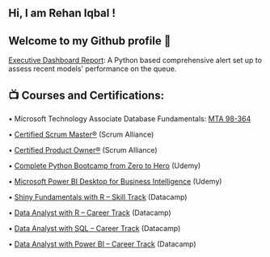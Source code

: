 ## Hi, I am Rehan Iqbal ! 

## Welcome to my Github profile 👋



[Executive Dashboard Report](https://github.com/Rehaniqbal19/Visualization/tree/main): A Python based comprehensive alert set up to assess recent models' performance on the queue.




## 📺 Courses and Certifications:


• Microsoft Technology Associate Database Fundamentals: [MTA 98-364](https://www.credly.com/badges/ff540ba4-d580-47e5-b770-5242ccd79bdd/linked_in_profile)

• [Certified Scrum Master®](https://bcert.me/bc/html/show-badge.html?b=qlojbvml) (Scrum Alliance)

• [Certified Product Owner®](https://bcert.me/bc/html/show-badge.html?b=cruevcah) (Scrum Alliance)

• [Complete Python Bootcamp from Zero to Hero](https://www.udemy.com/certificate/UC-84afd0be-d9b2-466a-b121-7d52b75be547/) (Udemy)

• [Microsoft Power BI Desktop for Business Intelligence](https://www.udemy.com/certificate/UC-72240b8d-be3e-453e-a5df-7c46e2761377/) (Udemy)

• [Shiny Fundamentals with R – Skill Track](https://www.datacamp.com/completed/statement-of-accomplishment/track/bf0f327492bb1dcc2f27f34689aa274841044794) (Datacamp)

• [Data Analyst with R – Career Track](https://www.datacamp.com/completed/statement-of-accomplishment/track/90f80672befdfe9e741fc65c3342a4e9a9cc2967) (Datacamp)

• [Data Analyst with SQL – Career Track](https://www.datacamp.com/completed/statement-of-accomplishment/track/8be7768f8612799814bd76c2109fda4bfc1a0f5e) (Datacamp)

• [Data Analyst with Power BI – Career Track](https://www.datacamp.com/completed/statement-of-accomplishment/track/c4046a13a1c3c3c73b5daf5d7c2fbc3c92c9cc6e) (Datacamp)


<!--
**Rehaniqbal19/Rehaniqbal19** is a ✨ _special_ ✨ repository because its `README.md` (this file) appears on your GitHub profile.

Here are some ideas to get you started:

- 🔭 I’m currently working on ...
- 🌱 I’m currently learning ...
- 👯 I’m looking to collaborate on ...
- 🤔 I’m looking for help with ...
- 💬 Ask me about ...
- 📫 How to reach me: ...
- 😄 Pronouns: ...
- ⚡ Fun fact: ...
-->
